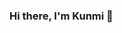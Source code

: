 ### Hi there, I'm Kunmi  👋

<!--
**kumsw/kumsw** is a ✨ _special_ ✨ repository because its `README.md` (this file) appears on your GitHub profile.
- 👯 I’m looking to collaborate on ...
- 🤔 I’m looking for help with ...
- 🌱 I’m currently learning ...
- 💬 Ask me about ...
- ⚡ Fun fact: ...

I'm a Software Developer currently training at the [School Of Code](https://www.schoolofcode.co.uk/ "School Of Code Homepage").

A little about me..
• I first used code for data visualisation of CO2 emissions at university.
• Post uni: I led digital marketing at a clean energy start-up. 
• Now i'm taking a leap into tech at the School ofCode Bootcamp. 

-🔭 I’m currently working on my final group project. My team have 4 weeks to creating an application that improves remote teaching delivery! 
- 📫 How to reach me: via [Twitter](https://twitter.com/kunmicodes) / [LinkedIn](https://www.linkedin.com/in/kunmi-williams/)
- 😄 Pronouns: She/her

-->
